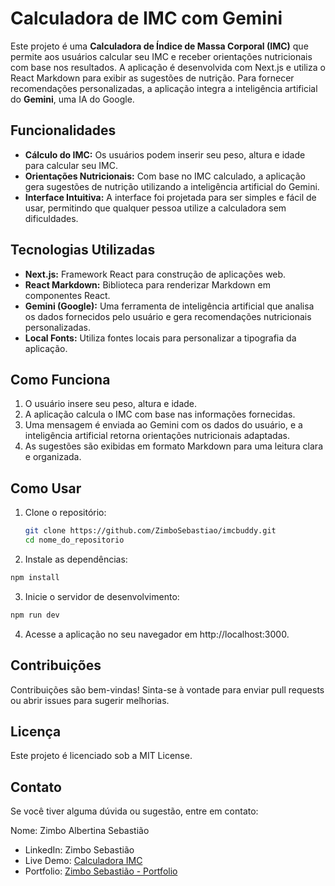 # Calculadora de IMC com Gemini

Este projeto é uma **Calculadora de Índice de Massa Corporal (IMC)** que permite aos usuários calcular seu IMC e receber orientações nutricionais com base nos resultados. A aplicação é desenvolvida com Next.js e utiliza o React Markdown para exibir as sugestões de nutrição. Para fornecer recomendações personalizadas, a aplicação integra a inteligência artificial do **Gemini**, uma IA do Google.

## Funcionalidades

- **Cálculo do IMC:** Os usuários podem inserir seu peso, altura e idade para calcular seu IMC.
- **Orientações Nutricionais:** Com base no IMC calculado, a aplicação gera sugestões de nutrição utilizando a inteligência artificial do Gemini.
- **Interface Intuitiva:** A interface foi projetada para ser simples e fácil de usar, permitindo que qualquer pessoa utilize a calculadora sem dificuldades.

## Tecnologias Utilizadas

- **Next.js:** Framework React para construção de aplicações web.
- **React Markdown:** Biblioteca para renderizar Markdown em componentes React.
- **Gemini (Google):** Uma ferramenta de inteligência artificial que analisa os dados fornecidos pelo usuário e gera recomendações nutricionais personalizadas.
- **Local Fonts:** Utiliza fontes locais para personalizar a tipografia da aplicação.

## Como Funciona

1. O usuário insere seu peso, altura e idade.
2. A aplicação calcula o IMC com base nas informações fornecidas.
3. Uma mensagem é enviada ao Gemini com os dados do usuário, e a inteligência artificial retorna orientações nutricionais adaptadas.
4. As sugestões são exibidas em formato Markdown para uma leitura clara e organizada.

## Como Usar

1. Clone o repositório:

   ```bash
   git clone https://github.com/ZimboSebastiao/imcbuddy.git
   cd nome_do_repositorio
   ```

2. Instale as dependências:

```bash
npm install
```

3. Inicie o servidor de desenvolvimento:

```bash
npm run dev
```

4. Acesse a aplicação no seu navegador em http://localhost:3000.

## Contribuições

Contribuições são bem-vindas! Sinta-se à vontade para enviar pull requests ou abrir issues para sugerir melhorias.

## Licença

Este projeto é licenciado sob a MIT License.

## Contato

Se você tiver alguma dúvida ou sugestão, entre em contato:

Nome: Zimbo Albertina Sebastião
- LinkedIn: Zimbo Sebastião
- Live Demo: [Calculadora IMC](https://imcbody.vercel.app/)
- Portfolio: [Zimbo Sebastião - Portfolio](https://zimbosebastiao.github.io/portfolio/)
